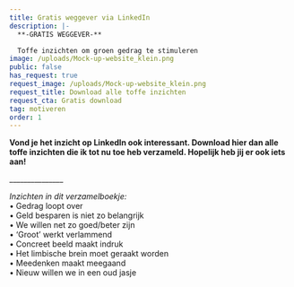 ```yaml
---
title: Gratis weggever via LinkedIn
description: |-
  **-GRATIS WEGGEVER-** 

  Toffe inzichten om groen gedrag te stimuleren
image: /uploads/Mock-up-website_klein.png
public: false
has_request: true
request_image: /uploads/Mock-up-website_klein.png
request_title: Download alle toffe inzichten
request_cta: Gratis download
tag: motiveren
order: 1
---
```


**Vond je het inzicht op LinkedIn ook interessant. Download hier dan alle toffe inzichten die ik tot nu toe heb verzameld. Hopelijk heb jij er ook iets aan\!**

\_\_\_\_\_\_\_\_\_\_\_\_\_\_\_

*Inzichten in dit verzamelboekje:&nbsp;*<br>• Gedrag loopt over<br>• Geld besparen is niet zo belangrijk<br>• We willen net zo goed/beter zijn<br>• ‘Groot’ werkt verlammend<br>• Concreet beeld maakt indruk<br>• Het limbische brein moet geraakt worden&nbsp;<br>• Meedenken maakt meegaand<br>• Nieuw willen we in een oud jasje